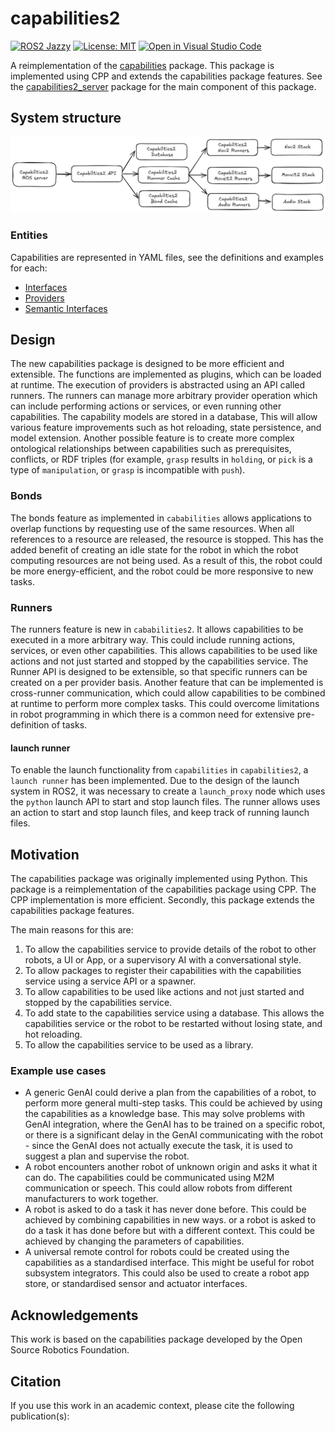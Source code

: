 # capabilities2

[![ROS2 Jazzy](https://img.shields.io/badge/ROS2-Jazzy-blue)](https://index.ros.org/doc/ros2/Releases/)
[![License: MIT](https://img.shields.io/badge/License-MIT-yellow.svg)](https://opensource.org/licenses/MIT)
[![Open in Visual Studio Code](https://img.shields.io/badge/vscode-dev-blue)](https://open.vscode.dev/airesearchlab/capabilities2)
<!-- [![codecov](https://codecov.io/gh/airesearchlab/capabilities2/branch/main/graph/badge.svg?token=3ZQZQZQZQZ)](https://codecov.io/gh/airesearchlab/capabilities2) -->

A reimplementation of the [capabilities](https://github.com/osrf/capabilities) package. This package is implemented using CPP and extends the capabilities package features. See the [capabilities2_server](./capabilities2_server/readme.md) package for the main component of this package.

## System structure

![System Structure](./docs/images/system-structure.png)

### Entities

Capabilities are represented in YAML files, see the definitions and examples for each:

- [Interfaces](./docs/interfaces.md)
- [Providers](./docs/providers.md)
- [Semantic Interfaces](./docs/semantic_interfaces.md)

## Design

The new capabilities package is designed to be more efficient and extensible. The functions are implemented as plugins, which can be loaded at runtime. The execution of providers is abstracted using an API called runners. The runners can manage more arbitrary provider operation which can include performing actions or services, or even running other capabilities. The capability models are stored in a database, This will allow various feature improvements such as hot reloading, state persistence, and model extension. Another possible feature is to create more complex ontological relationships between capabilities such as prerequisites, conflicts, or RDF triples (for example, `grasp` results in `holding`, or `pick` is a type of `manipulation`, or `grasp` is incompatible with `push`).

### Bonds

The bonds feature as implemented in `cababilities` allows applications to overlap functions by requesting use of the same resources. When all references to a resource are released, the resource is stopped. This has the added benefit of creating an idle state for the robot in which the robot computing resources are not being used. As a result of this, the robot could be more energy-efficient, and the robot could be more responsive to new tasks.

### Runners

The runners feature is new in `cababilities2`. It allows capabilities to be executed in a more arbitrary way. This could include running actions, services, or even other capabilities. This allows capabilities to be used like actions and not just started and stopped by the capabilities service. The Runner API is designed to be extensible, so that specific runners can be created on a per provider basis. Another feature that can be implemented is cross-runner communication, which could allow capabilities to be combined at runtime to perform more complex tasks. This could overcome limitations in robot programming in which there is a common need for extensive pre-definition of tasks.

#### launch runner

To enable the launch functionality from `capabilities` in `capabilities2`, a `launch runner` has been implemented. Due to the design of the launch system in ROS2, it was necessary to create a `launch_proxy` node which uses the `python` launch API to start and stop launch files. The runner allows uses an action to start and stop launch files, and keep track of running launch files.

## Motivation

The capabilities package was originally implemented using Python. This package is a reimplementation of the capabilities package using CPP. The CPP implementation is more efficient. Secondly, this package extends the capabilities package features.

The main reasons for this are:

1. To allow the capabilities service to provide details of the robot to other robots, a UI or App, or a supervisory AI with a conversational style.
1. To allow packages to register their capabilities with the capabilities service using a service API or a spawner.
1. To allow capabilities to be used like actions and not just started and stopped by the capabilities service.
1. To add state to the capabilities service using a database. This allows the capabilities service or the robot to be restarted without losing state, and hot reloading.
1. To allow the capabilities service to be used as a library.

### Example use cases

- A generic GenAI could derive a plan from the capabilities of a robot, to perform more general multi-step tasks. This could be achieved by using the capabilities as a knowledge base. This may solve problems with GenAI integration, where the GenAI has to be trained on a specific robot, or there is a significant delay in the GenAI communicating with the robot - since the GenAI does not actually execute the task, it is used to suggest a plan and supervise the robot.
- A robot encounters another robot of unknown origin and asks it what it can do. The capabilities could be communicated using M2M communication or speech. This could allow robots from different manufacturers to work together.
- A robot is asked to do a task it has never done before. This could be achieved by combining capabilities in new ways. or a robot is asked to do a task it has done before but with a different context. This could be achieved by changing the parameters of capabilities.
- A universal remote control for robots could be created using the capabilities as a standardised interface. This might be useful for robot subsystem integrators. This could also be used to create a robot app store, or standardised sensor and actuator interfaces.

## Acknowledgements

This work is based on the capabilities package developed by the Open Source Robotics Foundation.

## Citation

If you use this work in an academic context, please cite the following publication(s):
